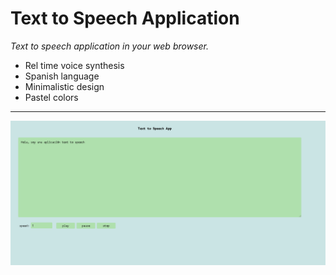 # Text to Speech Application
*Text to speech application in your web browser.*
* Rel time voice synthesis
* Spanish language
* Minimalistic design
* Pastel colors

------------
![](TTS-screencapture.png)